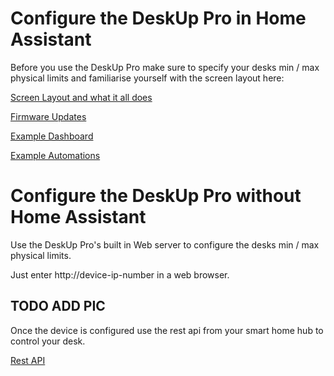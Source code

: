 # Configure the DeskUp Pro in Home Assistant

Before you use the DeskUp Pro make sure to specify your desks min / max physical limits and familiarise yourself with the screen layout here:

[Screen Layout and what it all does](home-assistant-screen-layout.md)

[Firmware Updates](firmware-updates.md)

[Example Dashboard](home-assistant-dashboard.md)

[Example Automations](home-assistant-automations.md)


# Configure the DeskUp Pro without Home Assistant

Use the DeskUp Pro's built in Web server to configure the desks min / max physical limits.

Just enter http://device-ip-number in a web browser.

## TODO ADD PIC

Once the device is configured use the rest api from your smart home hub to control your desk.

[Rest API](rest-api.md)

